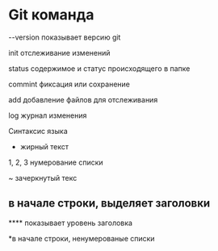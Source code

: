 # Git команда

--version показывает версию git

init отслеживание изменений

status содержимое и статус происходящего в папке

commint фиксация или сохранение

add добавление файлов для отслеживания

log журнал изменения

Синтаксис языка

* жирный текст

1, 2, 3 нумерование списки

~ зачеркнутый текс

## в начале строки, выделяет заголовки

**** показывает уровень заголовка

*в начале строки, ненумерованые списки
